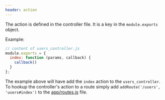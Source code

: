 ```yaml
---
header: action
---
```


The action is defined in the controller file.  It is a key in the `module.exports` object.

Example:

```js
// content of users_controller.js
module.exports = {
  index: function (params, callback) {
    callback()
  }
};
```

The example above will have add the `index` action to the `users_controller`.  To hookup the controller's action to a route simply add `addRoute('/users', 'users#index')` to the [app/routes.js](/router#routes.js) file.
